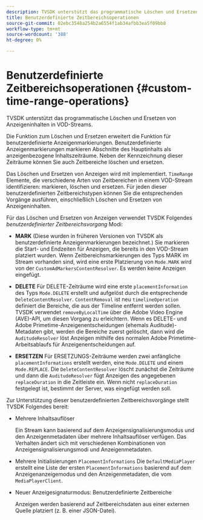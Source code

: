 ```yaml
---
description: TVSDK unterstützt das programmatische Löschen und Ersetzen von Anzeigeninhalten in VOD-Streams.
title: Benutzerdefinierte Zeitbereichsoperationen
source-git-commit: 02ebc3548a254b2a6554f1ab34afbb3ea5f09bb8
workflow-type: tm+mt
source-wordcount: '388'
ht-degree: 0%

---
```


# Benutzerdefinierte Zeitbereichsoperationen {#custom-time-range-operations}

TVSDK unterstützt das programmatische Löschen und Ersetzen von Anzeigeninhalten in VOD-Streams.

Die Funktion zum Löschen und Ersetzen erweitert die Funktion für benutzerdefinierte Anzeigenmarkierungen. Benutzerdefinierte Anzeigenmarkierungen markieren Abschnitte des Hauptinhalts als anzeigenbezogene Inhaltszeiträume. Neben der Kennzeichnung dieser Zeiträume können Sie auch Zeitbereiche löschen und ersetzen.

Das Löschen und Ersetzen von Anzeigen wird mit implementiert. `TimeRange` Elemente, die verschiedene Arten von Zeitbereichen in einem VOD-Stream identifizieren: markieren, löschen und ersetzen. Für jeden dieser benutzerdefinierten Zeitbereichstypen können Sie die entsprechenden Vorgänge ausführen, einschließlich Löschen und Ersetzen von Anzeigeninhalten.

Für das Löschen und Ersetzen von Anzeigen verwendet TVSDK Folgendes *benutzerdefinierter Zeitbereichsvorgang* Modi:

* **MARK**
(Diese wurden in früheren Versionen von TVSDK als benutzerdefinierte Anzeigenmarkierungen bezeichnet.) Sie markieren die Start- und Endzeiten für Anzeigen, die bereits in den VOD-Stream platziert wurden. Wenn Zeitbereichsmarkierungen des Typs MARK im Stream vorhanden sind, wird eine erste Platzierung von `Mode.MARK` wird von der `CustomAdMarkersContentResolver`. Es werden keine Anzeigen eingefügt.

* **DELETE**
Für DELETE-Zeiträume wird eine erste `placementInformation` des Typs `Mode.DELETE` erstellt und aufgelöst durch die entsprechende `DeleteContentResolver`. `ContentRemoval` ist neu `timelineOperation` definiert die Bereiche, die aus der Timeline entfernt werden sollen. TVSDK verwendet `removeByLocalTime` über die Adobe Video Engine (AVE)-API, um diesen Vorgang zu erleichtern. Wenn es DELETE- und Adobe Primetime-Anzeigenentscheidungen (ehemals Auditude)-Metadaten gibt, werden die Bereiche zuerst gelöscht, dann wird die `AuditudeResolver` löst Anzeigen mithilfe des normalen Adobe Primetime-Arbeitsablaufs für Anzeigenentscheidungen auf.

* **ERSETZEN**
Für ERSETZUNGS-Zeiträume werden zwei anfängliche `placementInformations` erstellt werden, eine `Mode.DELETE` und einem `Mode.REPLACE`. Die `DeleteContentResolver` löscht zunächst die Zeiträume und dann die `AuditudeResolver` fügt Anzeigen des angegebenen `replaceDuration` in die Zeitleiste ein. Wenn nicht `replaceDuration` festgelegt ist, bestimmt der Server, was eingefügt werden soll.

Zur Unterstützung dieser benutzerdefinierten Zeitbereichsvorgänge stellt TVSDK Folgendes bereit:

* Mehrere Inhaltsauflöser

  Ein Stream kann basierend auf dem Anzeigensignalisierungsmodus und den Anzeigenmetadaten über mehrere Inhaltsauflöser verfügen. Das Verhalten ändert sich mit verschiedenen Kombinationen von Anzeigensignalisierungsmodi und Anzeigenmetadaten.
* Mehrere Initialisierungen `PlacementInformations` Die `DefaultMediaPlayer` erstellt eine Liste der ersten `PlacementInformations` basierend auf dem Anzeigenanzeigemodus und den Anzeigenmetadaten, die vom `MediaPlayerClient`.

* Neuer Anzeigesignaturmodus: Benutzerdefinierte Zeitbereiche

  Anzeigen werden basierend auf Zeitbereichsdaten aus einer externen Quelle platziert (z. B. einer JSON-Datei).
